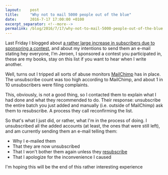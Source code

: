 ```yaml
---
layout:    post
title:     "Why not to mail 5000 people out of the blue"
date:      2016-7-17 17:00:00 +0100
excerpt_separator: <!--more-->
permalink: /blog/2016/7/17/why-not-to-mail-5000-people-out-of-the-blue
---
```


Last Friday I blogged about [a rather large increase in subscribers due to sponsoring a contest](/2016/7/15/a-case-of-subscriber-limits.html), and about my intentions to send them an e-mail stating hey everyone, I'm Jeroen, I sponsored a contest you participated in, these are my books, stay on this list if you want to hear when I write another.

<!--more-->
Well, turns out I tripped all sorts of abuse monitors [MailChimp](http://www.mailchimp.com) has in place. The unsubscribe count was too high according to MailChimp, and about 1 in 10 unsubscribers were filing complaints.

This, obviously, is not a good thing, so I contacted them to explain what I had done and what they recommended to do. Their response: unsubscribe the entire batch you just added and manually (i.e. outside of MailChimp) ask them to resubscribe. A process they call reconfirming the list.

So that's what I just did, or rather, what I'm in the process of doing. I unsubscribed all the added accounts (at least, the ones that were still left), and am currently sending them an e-mail telling them:

* Why I e-mailed them
* That they are now unsubscribed
* That I won't bother them again unless they [resubscribe](http://promo.jeroensteenbeeke.nl/)
* That I apologize for the inconvenience I caused


I'm hoping this will be the end of this rather interesting experience